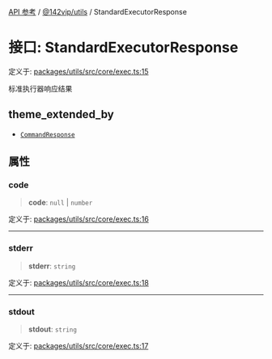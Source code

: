 [API 参考](../../../index.md) / [@142vip/utils](../index.md) / StandardExecutorResponse

# 接口: StandardExecutorResponse

定义于: [packages/utils/src/core/exec.ts:15](https://github.com/142vip/core-x/blob/d978b443ed1221c42602080459c0a22aae31b2d5/packages/utils/src/core/exec.ts#L15)

标准执行器响应结果

## theme_extended_by

- [`CommandResponse`](CommandResponse.md)

## 属性

### code

> **code**: `null` \| `number`

定义于: [packages/utils/src/core/exec.ts:16](https://github.com/142vip/core-x/blob/d978b443ed1221c42602080459c0a22aae31b2d5/packages/utils/src/core/exec.ts#L16)

***

### stderr

> **stderr**: `string`

定义于: [packages/utils/src/core/exec.ts:18](https://github.com/142vip/core-x/blob/d978b443ed1221c42602080459c0a22aae31b2d5/packages/utils/src/core/exec.ts#L18)

***

### stdout

> **stdout**: `string`

定义于: [packages/utils/src/core/exec.ts:17](https://github.com/142vip/core-x/blob/d978b443ed1221c42602080459c0a22aae31b2d5/packages/utils/src/core/exec.ts#L17)
